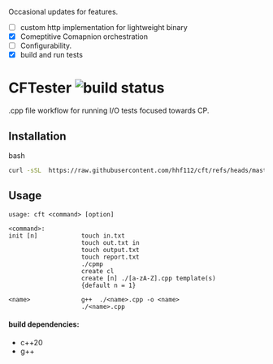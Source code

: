 
Occasional updates for features. <br>

- [ ] custom http implementation for lightweight binary
- [x] Comeptitive Comapnion orchestration  
- [ ] Configurability.
- [x] build and run tests

# CFTester <img src ="https://img.shields.io/github/actions/workflow/status/hhf112/cft/c-cpp.yml" alt="build status">
.cpp file workflow for running I/O tests focused towards CP. 

## Installation
bash
```bash
curl -sSL  https://raw.githubusercontent.com/hhf112/cft/refs/heads/master/install.sh | bash
```

## Usage 
```
usage: cft <command> [option]

<command>:
init [n]            touch in.txt
                    touch out.txt in
                    touch output.txt
                    touch report.txt
                    ./cpmp
                    create cl 
                    create [n] ./[a-zA-Z].cpp template(s) 
                    {default n = 1}

<name>              g++  ./<name>.cpp -o <name>
                    ./<name>.cpp
```


#### build dependencies:
- c++20
- g++

